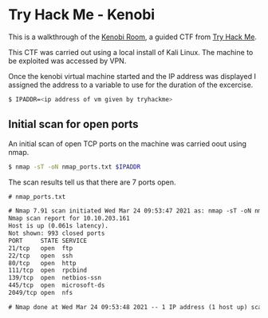 # Try Hack Me - Kenobi

This is a walkthrough of the [Kenobi Room](https://tryhackme.com/room/kenobi), a guided CTF from [Try Hack Me](https://tryhackme.com/).

This CTF was carried out using a local install of Kali Linux. The machine to be exploited was accessed by VPN.

Once the kenobi virtual machine started and the IP address was displayed I assigned the address to a variable to use for the duration of the excercise.

```bash
$ IPADDR=<ip address of vm given by tryhackme>
```
## Initial scan for open ports
An initial scan of open TCP ports on the machine was carried oout using nmap.

```bash
$ nmap -sT -oN nmap_ports.txt $IPADDR
```

The scan results tell us that there are 7 ports open.

```txt
# nmap_ports.txt

# Nmap 7.91 scan initiated Wed Mar 24 09:53:47 2021 as: nmap -sT -oN nmap_ports.txt 10.10.203.161
Nmap scan report for 10.10.203.161
Host is up (0.061s latency).
Not shown: 993 closed ports
PORT     STATE SERVICE
21/tcp   open  ftp
22/tcp   open  ssh
80/tcp   open  http
111/tcp  open  rpcbind
139/tcp  open  netbios-ssn
445/tcp  open  microsoft-ds
2049/tcp open  nfs

# Nmap done at Wed Mar 24 09:53:48 2021 -- 1 IP address (1 host up) scanned in 0.91 seconds
```
